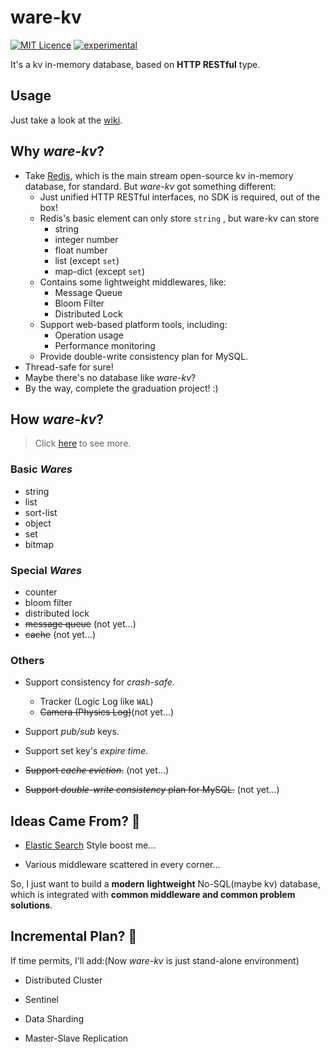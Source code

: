# ware-kv 

[![MIT Licence](https://badges.frapsoft.com/os/mit/mit.svg?v=103)](https://opensource.org/licenses/mit-license.php) 
[![experimental](http://badges.github.io/stability-badges/dist/experimental.svg)](http://github.com/badges/stability-badges)

It's a kv in-memory database, based on **HTTP RESTful** type.

## Usage

Just take a look at the [wiki](https://github.com/qizong007/ware-kv/wiki).

## Why *ware-kv*?

- Take [Redis](https://github.com/redis/redis), which is the main stream open-source kv in-memory database, for standard. But *ware-kv* got something different:
  - Just unified HTTP RESTful interfaces, no SDK is required, out of the box!
  - Redis's basic element can only store `string` , but ware-kv can store
    - string
    - integer number
    - float number
    - list (except `set`)
    - map-dict (except `set`)
  - Contains some lightweight middlewares, like:
    - Message Queue
    - Bloom Filter
    - Distributed Lock
  - Support web-based platform tools, including:
    - Operation usage
    - Performance monitoring
  - Provide double-write consistency plan for MySQL.
- Thread-safe for sure!
- Maybe there's no database like *ware-kv*?
- By the way, complete the graduation project! :)

## How *ware-kv*?

> Click [here](https://github.com/qizong007/ware-kv/wiki#more-usage) to see more.

### Basic *Wares*

- string
- list
- sort-list
- object
- set
- bitmap

### Special *Wares*

- counter
- bloom filter
- distributed lock
- ~~message queue~~ (not yet...)
- ~~cache~~ (not yet...)

### Others

- Support consistency for *crash-safe*.
  - Tracker (Logic Log like `WAL`)
  - ~~Camera (Physics Log)~~(not yet...)

- Support *pub/sub* keys.
- Support set key's *expire time*.
- ~~Support *cache eviction*.~~ (not yet...)
- ~~Support *double-write consistency* plan for MySQL.~~ (not yet...)

## Ideas Came From? 🧠

- [Elastic Search](https://github.com/elastic/elasticsearch) Style boost me...

- Various middleware scattered in every corner...

So, I just want to build a **modern** **lightweight** No-SQL(maybe kv) database, which is integrated with **common middleware and common problem solutions**.

## Incremental Plan? 🎯

If time permits,  I'll add:(Now *ware-kv* is just stand-alone environment)

- Distributed Cluster

- Sentinel

- Data Sharding

- Master-Slave Replication

